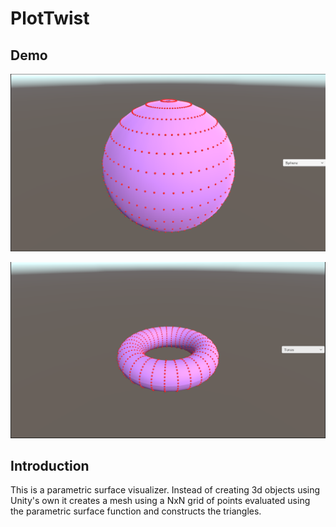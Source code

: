 # PlotTwist

## Demo
![sphere](https://github.com/Reztreal/PlotTwist/blob/main/snips/sphere.PNG?raw=true "Sphere")

![torus](https://github.com/Reztreal/PlotTwist/blob/main/snips/torus.PNG?raw=true "Torus")


## Introduction
This is a parametric surface visualizer. Instead of creating 3d objects using Unity's own it creates a mesh using a NxN grid of points evaluated using the parametric surface function and constructs the triangles.

